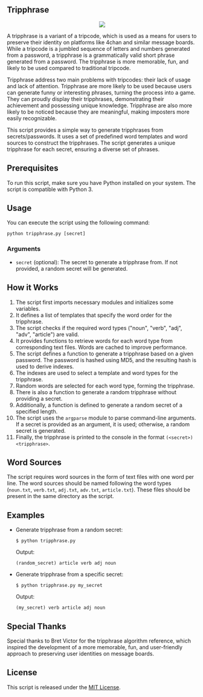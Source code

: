 ## Tripphrase
<p align="center"><img src="https://s3.ancz.dev/tripphrase.png" /></p>
A tripphrase is a variant of a tripcode, which is used as a means for users to preserve their identity on platforms like 4chan and similar message boards. While a tripcode is a jumbled sequence of letters and numbers generated from a password, a tripphrase is a grammatically valid short phrase generated from a password. The tripphrase is more memorable, fun, and likely to be used compared to traditional tripcode.

Tripphrase address two main problems with tripcodes: their lack of usage and lack of attention. Tripphrase are more likely to be used because users can generate funny or interesting phrases, turning the process into a game. They can proudly display their tripphrases, demonstrating their achievement and possessing unique knowledge. Tripphrase are also more likely to be noticed because they are meaningful, making imposters more easily recognizable.

This script provides a simple way to generate tripphrases from secrets/passwords. It uses a set of predefined word templates and word sources to construct the tripphrases. The script generates a unique tripphrase for each secret, ensuring a diverse set of phrases.

## Prerequisites

To run this script, make sure you have Python installed on your system. The script is compatible with Python 3.

## Usage

You can execute the script using the following command:

```
python tripphrase.py [secret]
```

### Arguments

- `secret` (optional): The secret to generate a tripphrase from. If not provided, a random secret will be generated.

## How it Works

1. The script first imports necessary modules and initializes some variables.
2. It defines a list of templates that specify the word order for the tripphrase.
3. The script checks if the required word types ("noun", "verb", "adj", "adv", "article") are valid.
4. It provides functions to retrieve words for each word type from corresponding text files. Words are cached to improve performance.
5. The script defines a function to generate a tripphrase based on a given password. The password is hashed using MD5, and the resulting hash is used to derive indexes.
6. The indexes are used to select a template and word types for the tripphrase.
7. Random words are selected for each word type, forming the tripphrase.
8. There is also a function to generate a random tripphrase without providing a secret.
9. Additionally, a function is defined to generate a random secret of a specified length.
10. The script uses the `argparse` module to parse command-line arguments. If a secret is provided as an argument, it is used; otherwise, a random secret is generated.
11. Finally, the tripphrase is printed to the console in the format `(<secret>) <tripphrase>`.

## Word Sources

The script requires word sources in the form of text files with one word per line. The word sources should be named following the word types (`noun.txt`, `verb.txt`, `adj.txt`, `adv.txt`, `article.txt`). These files should be present in the same directory as the script.

## Examples

- Generate tripphrase from a random secret:

  ```
  $ python tripphrase.py
  ```

  Output:
  ```
  (random_secret) article verb adj noun
  ```

- Generate tripphrase from a specific secret:

  ```
  $ python tripphrase.py my_secret
  ```

  Output:
  ```
  (my_secret) verb article adj noun
  ```

## Special Thanks
Special thanks to Bret Victor for the tripphrase algorithm reference, which inspired the development of a more memorable, fun, and user-friendly approach to preserving user identities on message boards.

## License

This script is released under the [MIT License](LICENSE).
